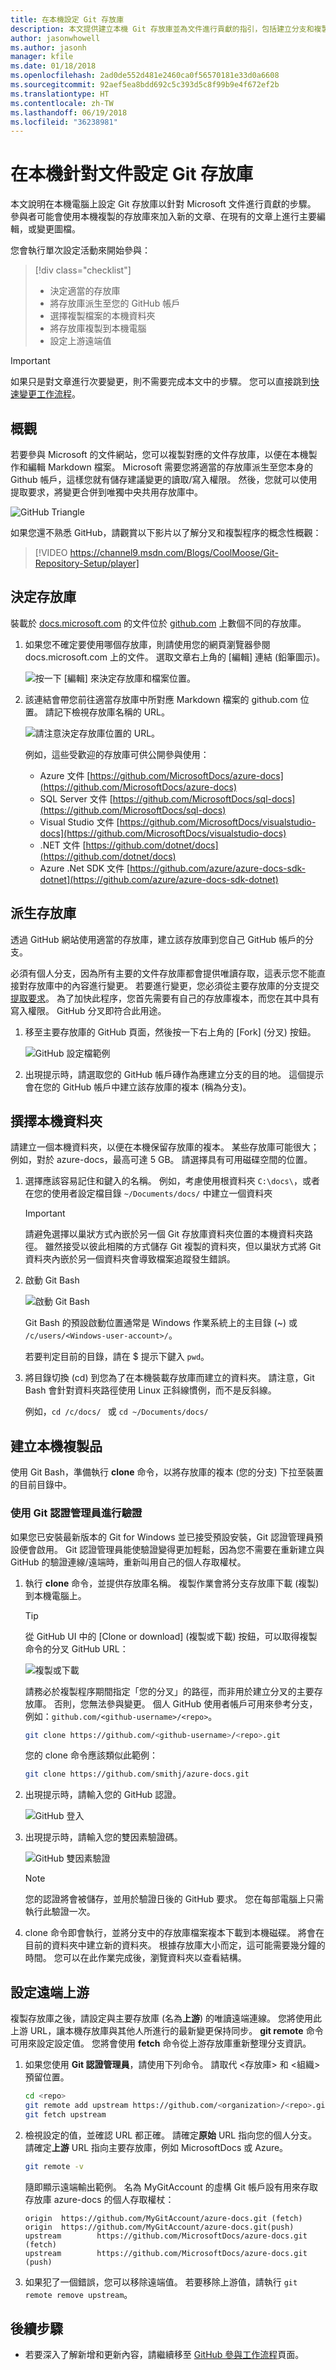 ```yaml
---
title: 在本機設定 Git 存放庫
description: 本文提供建立本機 Git 存放庫並為文件進行貢獻的指引，包括建立分支和複製程序。
author: jasonwhowell
ms.author: jasonh
manager: kfile
ms.date: 01/18/2018
ms.openlocfilehash: 2ad0de552d481e2460ca0f56570181e33d0a6608
ms.sourcegitcommit: 92aef5ea8bdd692c5c393d5c8f99b9e4f672ef2b
ms.translationtype: HT
ms.contentlocale: zh-TW
ms.lasthandoff: 06/19/2018
ms.locfileid: "36238981"
---
```

# <a name="set-up-git-repository-locally-for-documentation"></a>在本機針對文件設定 Git 存放庫

本文說明在本機電腦上設定 Git 存放庫以針對 Microsoft 文件進行貢獻的步驟。 參與者可能會使用本機複製的存放庫來加入新的文章、在現有的文章上進行主要編輯，或變更圖檔。

您會執行單次設定活動來開始參與：
> [!div class="checklist"]
> * 決定適當的存放庫
> * 將存放庫派生至您的 GitHub 帳戶
> * 選擇複製檔案的本機資料夾
> * 將存放庫複製到本機電腦
> * 設定上游遠端值

> [!IMPORTANT]
> 如果只是對文章進行次要變更，則不需要完成本文中的步驟。 您可以直接跳到[快速變更工作流程](index.md#quick-edits-to-existing-documents)。
>

## <a name="overview"></a>概觀

若要參與 Microsoft 的文件網站，您可以複製對應的文件存放庫，以便在本機製作和編輯 Markdown 檔案。 Microsoft 需要您將適當的存放庫派生至您本身的 Github 帳戶，這樣您就有儲存建議變更的讀取/寫入權限。 然後，您就可以使用提取要求，將變更合併到唯獨中央共用存放庫中。

![GitHub Triangle](./media/git-and-github-initial-setup.png)

如果您還不熟悉 GitHub，請觀賞以下影片以了解分叉和複製程序的概念性概觀：

>[!VIDEO https://channel9.msdn.com/Blogs/CoolMoose/Git-Repository-Setup/player]

## <a name="determine-the-repository"></a>決定存放庫

裝載於 [docs.microsoft.com](https://docs.microsoft.com) 的文件位於 [github.com](https://www.github.com) 上數個不同的存放庫。

1. 如果您不確定要使用哪個存放庫，則請使用您的網頁瀏覽器參閱 docs.microsoft.com 上的文件。 選取文章右上角的 [編輯] 連結 (鉛筆圖示)。

   ![按一下 [編輯] 來決定存放庫和檔案位置。](media/index/edit-article.png)

2. 該連結會帶您前往適當存放庫中所對應 Markdown 檔案的 github.com 位置。 請記下檢視存放庫名稱的 URL。

   ![請注意決定存放庫位置的 URL。](media/public-repo.png)

   例如，這些受歡迎的存放庫可供公開參與使用：
   - Azure 文件 [https://github.com/MicrosoftDocs/azure-docs](https://github.com/MicrosoftDocs/azure-docs)
   - SQL Server 文件 [https://github.com/MicrosoftDocs/sql-docs](https://github.com/MicrosoftDocs/sql-docs)
   - Visual Studio 文件 [https://github.com/MicrosoftDocs/visualstudio-docs](https://github.com/MicrosoftDocs/visualstudio-docs)
   - .NET 文件 [https://github.com/dotnet/docs](https://github.com/dotnet/docs)
   - Azure .Net SDK 文件 [https://github.com/azure/azure-docs-sdk-dotnet](https://github.com/azure/azure-docs-sdk-dotnet)

## <a name="fork-the-repository"></a>派生存放庫
透過 GitHub 網站使用適當的存放庫，建立該存放庫到您自己 GitHub 帳戶的分支。

必須有個人分支，因為所有主要的文件存放庫都會提供唯讀存取，這表示您不能直接對存放庫中的內容進行變更。 若要進行變更，您必須從主要存放庫的分支提交[提取要求](git-github-fundamentals.md#pull-requests)。 為了加快此程序，您首先需要有自己的存放庫複本，而您在其中具有寫入權限。 GitHub 分叉即符合此用途。

1. 移至主要存放庫的 GitHub 頁面，然後按一下右上角的 [Fork] \(分叉\) 按鈕。

   ![GitHub 設定檔範例](./media/contribute-get-started-setup-local/fork.png)

2. 出現提示時，請選取您的 GitHub 帳戶磚作為應建立分支的目的地。 這個提示會在您的 GitHub 帳戶中建立該存放庫的複本 (稱為分支)。

## <a name="choose-a-local-folder"></a>撰擇本機資料夾
請建立一個本機資料夾，以便在本機保留存放庫的複本。 某些存放庫可能很大；例如，對於 azure-docs，最高可達 5 GB。 請選擇具有可用磁碟空間的位置。

1. 選擇應該容易記住和鍵入的名稱。 例如，考慮使用根資料夾 `C:\docs\`，或者在您的使用者設定檔目錄 `~/Documents/docs/` 中建立一個資料夾

   > [!IMPORTANT]
   > 請避免選擇以巢狀方式內嵌於另一個 Git 存放庫資料夾位置的本機資料夾路徑。 雖然接受以彼此相隣的方式儲存 Git 複製的資料夾，但以巢狀方式將 Git 資料夾內嵌於另一個資料夾會導致檔案追蹤發生錯誤。

2. 啟動 Git Bash

   ![啟動 Git Bash](./media/contribute-get-started-setup-local/gitbash-start.png)

   Git Bash 的預設啟動位置通常是 Windows 作業系統上的主目錄 (~) 或 `/c/users/<Windows-user-account>/`。

   若要判定目前的目錄，請在 $ 提示下鍵入 `pwd`。 

3. 將目錄切換 (cd) 到您為了在本機裝載存放庫而建立的資料夾。 請注意，Git Bash 會針對資料夾路徑使用 Linux 正斜線慣例，而不是反斜線。

   例如，`cd /c/docs/ ` 或 `cd ~/Documents/docs/`

## <a name="create-a-local-clone"></a>建立本機複製品

使用 Git Bash，準備執行 **clone** 命令，以將存放庫的複本 (您的分支) 下拉至裝置的目前目錄中。 

### <a name="authenticate-by-using-git-credential-manager"></a>使用 Git 認證管理員進行驗證
如果您已安裝最新版本的 Git for Windows 並已接受預設安裝，Git 認證管理員預設便會啟用。 Git 認證管理員能使驗證變得更加輕鬆，因為您不需要在重新建立與 GitHub 的驗證連線/遠端時，重新叫用自己的個人存取權杖。

1. 執行 **clone** 命令，並提供存放庫名稱。 複製作業會將分支存放庫下載 (複製) 到本機電腦上。 

    > [!Tip]
    > 從 GitHub UI 中的 [Clone or download] \(複製或下載\) 按鈕，可以取得複製命令的分叉 GitHub URL：
    >
    > ![複製或下載](./media/contribute-get-started-setup-local/clone-or-download.png)

    請務必於複製程序期間指定「您的分叉」的路徑，而非用於建立分叉的主要存放庫。 否則，您無法參與變更。 個人 GitHub 使用者帳戶可用來參考分支，例如：`github.com/<github-username>/<repo>`。

    ```bash
    git clone https://github.com/<github-username>/<repo>.git
    ```

    您的 clone 命令應該類似此範例：

    ```bash
    git clone https://github.com/smithj/azure-docs.git
    ```

2. 出現提示時，請輸入您的 GitHub 認證。

    ![GitHub 登入](./media/contribute-get-started-setup-local/github-login.png)

3. 出現提示時，請輸入您的雙因素驗證碼。

    ![GitHub 雙因素驗證](./media/contribute-get-started-setup-local/github-2fa.png)

    > [!Note]
    > 您的認證將會被儲存，並用於驗證日後的 GitHub 要求。 您在每部電腦上只需執行此驗證一次。 

4. clone 命令即會執行，並將分支中的存放庫檔案複本下載到本機磁碟。 將會在目前的資料夾中建立新的資料夾。 根據存放庫大小而定，這可能需要幾分鐘的時間。 您可以在此作業完成後，瀏覽資料夾以查看結構。

## <a name="configure-remote-upstream"></a>設定遠端上游
複製存放庫之後，請設定與主要存放庫 (名為**上游**) 的唯讀遠端連線。 您將使用此上游 URL，讓本機存放庫與其他人所進行的最新變更保持同步。 **git remote** 命令可用來設定設定值。 您將會使用 **fetch** 命令從上游存放庫重新整理分支資訊。

1. 如果您使用 **Git 認證管理員**，請使用下列命令。 請取代 \<存放庫\> 和 \<組織\> 預留位置。
   ```bash
   cd <repo>
   git remote add upstream https://github.com/<organization>/<repo>.git
   git fetch upstream
   ```

2. 檢視設定的值，並確認 URL 都正確。 請確定**原始** URL 指向您的個人分支。 請確定**上游** URL 指向主要存放庫，例如 MicrosoftDocs 或 Azure。 
   ```bash
   git remote -v 
   ```

   隨即顯示遠端輸出範例。 名為 MyGitAccount 的虛構 Git 帳戶設有用來存取存放庫 azure-docs 的個人存取權杖：
   ```output
   origin  https://github.com/MyGitAccount/azure-docs.git (fetch)
   origin  https://github.com/MyGitAccount/azure-docs.git(push)
   upstream        https://github.com/MicrosoftDocs/azure-docs.git (fetch)
   upstream        https://github.com/MicrosoftDocs/azure-docs.git (push)
   ```

3. 如果犯了一個錯誤，您可以移除遠端值。 若要移除上游值，請執行 `git remote remove upstream`。

## <a name="next-steps"></a>後續步驟
- 若要深入了解新增和更新內容，請繼續移至 [GitHub 參與工作流程](how-to-write-workflows-major.md)頁面。